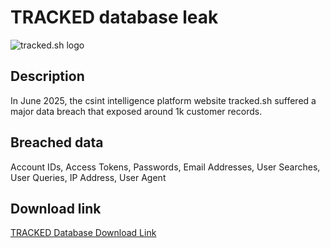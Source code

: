 # TRACKED database leak

![tracked.sh logo](https://tracked.sh/favicon.ico)

## Description

In June 2025, the csint intelligence platform website tracked.sh suffered a major data breach that exposed around 1k customer records.

## Breached data

Account IDs, Access Tokens, Passwords, Email Addresses, User Searches, User Queries, IP Address, User Agent

## Download link

[TRACKED Database Download Link](https://buzzheavier.com/cn1ld7eq4zl1)